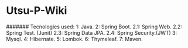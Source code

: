 ﻿# Utsu-P-Wiki


####### Tecnologies used: 
1: Java.
2: Spring Boot.
2.1: Spring Web.
2.2: Spring Test. (Junit)
2.3: Spring Data JPA.
2.4: Spring Security.(JWT)
3: Mysql.
4: Hibernate.
5: Lombok.
6: Thymeleaf.
7: Maven.
